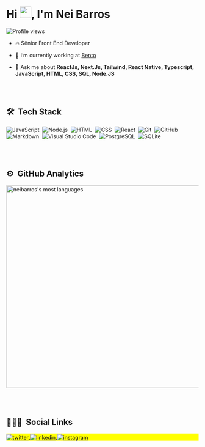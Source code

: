 
<h1 align="left">Hi <img src="https://raw.githubusercontent.com/kaueMarques/kaueMarques/master/hi.gif" width="30px">, I'm Nei Barros</h1>
<p align="left"> <img src="https://komarev.com/ghpvc/?username=neibarros&color=green" alt="Profile views" /> </p>

- 🔥 Sênior Front End Developer 

- 🔭 I’m currently working at <a href="https://bento.ky" target="_blank">Bento</a>

- 💬 Ask me about **ReactJs, Next.Js, Tailwind, React Native, Typescript, JavaScript, HTML, CSS, SQL, Node.JS**

<br><br>

## 🛠 &nbsp;Tech Stack

![JavaScript](https://img.shields.io/badge/-JavaScript-05122A?style=flat&logo=javascript)&nbsp;
![Node.js](https://img.shields.io/badge/-Node.js-05122A?style=flat&logo=node.js)&nbsp;
![HTML](https://img.shields.io/badge/-HTML-05122A?style=flat&logo=HTML5)&nbsp;
![CSS](https://img.shields.io/badge/-CSS-05122A?style=flat&logo=CSS3&logoColor=1572B6)&nbsp;
![React](https://img.shields.io/badge/-React-05122A?style=flat&logo=react)&nbsp;
![Git](https://img.shields.io/badge/-Git-05122A?style=flat&logo=git)&nbsp;
![GitHub](https://img.shields.io/badge/-GitHub-05122A?style=flat&logo=github)&nbsp;
![Markdown](https://img.shields.io/badge/-Markdown-05122A?style=flat&logo=markdown)&nbsp;
![Visual Studio Code](https://img.shields.io/badge/-Visual%20Studio%20Code-05122A?style=flat&logo=visual-studio-code&logoColor=007ACC)&nbsp;
![PostgreSQL](https://img.shields.io/badge/-PostgreSQL-05122A?style=flat&logo=postgresql)&nbsp;
![SQLite](https://img.shields.io/badge/-SQLite-05122A?style=flat&logo=sqlite)&nbsp;

<br><br>

## ⚙️ &nbsp;GitHub Analytics

<p align="left">
<img width="530em" src="https://github-readme-stats.vercel.app/api/top-langs/?username=neibarros&layout=compact&theme=vision-friendly-dark" alt="neibarros's most languages"/>
</p>

<br><br>

## 👨🏽‍🦲 &nbsp;Social Links

<p align="left" style="background:yellow">
<a href="https://twitter.com/nei_abarros" target="_blank">
  <img align="center" src="https://img.shields.io/badge/-neibarros-05122A?style=flat&logo=twitter" alt="twitter"/>  
</a>
<a href="https://linkedin.com/in/neibarros" target="_blank">
  <img align="center" src="https://img.shields.io/badge/-neibarros-05122A?style=flat&logo=linkedin" alt="linkedin"/>
</a>
<a href="https://instagram.com/nei_barros" target="_blank">
 <img align="center" src="https://img.shields.io/badge/-nei_barros-05122A?style=flat&logo=instagram" alt="instagram"/>
</a>
</p>

<!--
**neibarros/neibarros** is a ✨ _special_ ✨ repository because its `README.md` (this file) appears on your GitHub profile.

Here are some ideas to get you started:

- 🔭 I’m currently working on ...
- 🌱 I’m currently learning ...
- 👯 I’m looking to collaborate on ...
- 🤔 I’m looking for help with ...
- 💬 Ask me about ...
- 📫 How to reach me: ...
- 😄 Pronouns: ...
- ⚡ Fun fact: ...
-->
